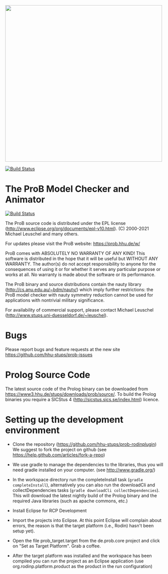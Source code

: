 <img src="https://github.com/hhu-stups/prob-rodinplugin/raw/develop/logo.png" width="500" align="center">

[![Build Status](https://travis-ci.org/hhu-stups/prob-rodinplugin.svg?branch=develop)](https://travis-ci.org/hhu-stups/prob-rodinplugin)

# The ProB Model Checker and Animator

[![Build Status](https://travis-ci.org/hhu-stups/prob-rodinplugin.svg?branch=develop)](https://travis-ci.org/hhu-stups/prob-rodinplugin)

The ProB source code is distributed under the EPL license (http://www.eclipse.org/org/documents/epl-v10.html).
(C) 2000-2021 Michael Leuschel and many others.

For updates please visit the ProB website: https://prob.hhu.de/w/

ProB comes with ABSOLUTELY NO WARRANTY OF ANY KIND! This software is distributed in the hope that it will be useful but WITHOUT ANY WARRANTY. The author(s) do not accept responsibility to anyone for the consequences of using it or for whether it serves any particular purpose or works at all. No warranty is made about the software or its performance.

The ProB binary and source distributions contain the nauty library (http://cs.anu.edu.au/~bdm/nauty/) which imply further restrictions: the ProB model checker with nauty symmetry reduction cannot be used for applications with nontrivial military significance.

For availability of commercial support, please contact Michael Leuschel (http://www.stups.uni-duesseldorf.de/~leuschel).

# Bugs
Please report bugs and feature requests at the new site https://github.com/hhu-stups/prob-issues

# Prolog Source Code
The latest source code of the Prolog binary can be downloaded from https://www3.hhu.de/stups/downloads/prob/source/.
To build the Prolog binaries you require a SICStus 4 (http://sicstus.sics.se/index.html) licence.


# Setting up the development environment

- Clone the repository (https://github.com/hhu-stups/prob-rodinplugin)
  We suggest to fork the project on github (see https://help.github.com/articles/fork-a-repo)

- We use gradle to manage the dependencies to the libraries, thus you will need gradle installed on your computer.
  (see http://www.gradle.org/)

- In the workspace directory run the completeInstall task (```gradle completeInstall```), alternatively you can also run the downloadCli and collectDependencies tasks (```gradle downloadCli collectDependencies```). This will download the latest nightly build of the Prolog binary and the required Java libraries (such as apache commons, etc.)

- Install Eclipse for RCP Development

- Import the projects into Eclipse. At this point Eclipse will complain about errors, the reason is that the target platform (i.e., Rodin) hasn't been setup yet).

- Open the file prob_target.target from the de.prob.core project and click on "Set as Target Platform". Grab a coffee.

- After the target platform was installed and the workspace has been compiled you can run the project as an Eclipse application (use org.rodinp.platform.product as the product in the run configuration)
